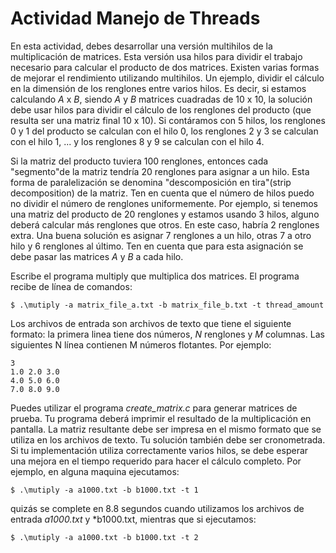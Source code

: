 # Actividad Manejo de Threads
En esta actividad, debes desarrollar una versión multihilos de la multiplicación de matrices. Esta versión usa hilos para dividir el trabajo necesario para calcular el producto de dos matrices. Existen varias formas de mejorar el rendimiento utilizando multihilos.
Un ejemplo, dividir el cálculo en la dimensión de los renglones entre varios hilos. Es decir, si estamos calculando *A* x *B*, siendo *A* y *B* matrices cuadradas de 10 x 10, la solución debe usar hilos para dividir el cálculo de los renglones del producto (que resulta
ser una matriz final 10 x 10). Si contáramos con 5 hilos, los renglones 0 y 1 del producto se calculan con el hilo 0, los renglones 2 y 3 se calculan con el hilo 1, ... y los renglones 8 y 9 se calculan con el hilo 4.

Si la matriz del producto tuviera 100 renglones, entonces cada "segmento"de la matriz tendría 20 renglones para asignar a un hilo. Esta forma de paralelización se denomina "descomposición en tira"(strip decomposition) de la matriz. Ten en cuenta que el número de hilos puedo no dividir el número de renglones uniformemente. Por ejemplo, si tenemos una matriz del producto de 20 renglones y estamos usando 3 hilos, alguno deberá calcular más renglones que otros. En este caso, habría 2 renglones extra. Una buena solución es asignar 7 renglones a un hilo, otras 7 a otro hilo y 6 renglones al último. Ten en cuenta que para esta asignación se debe pasar las matrices *A* y *B* a cada hilo.

Escribe el programa multiply que multiplica dos matrices. El programa recibe de línea de comandos:

```
$ .\mutiply -a matrix_file_a.txt -b matrix_file_b.txt -t thread_amount
```

Los archivos de entrada son archivos de texto que tiene el siguiente formato: la primera linea tiene dos números, *N* renglones y *M* columnas. Las siguientes N línea contienen M números flotantes. Por ejemplo:

```
3
1.0 2.0 3.0
4.0 5.0 6.0
7.0 8.0 9.0
```

Puedes utilizar el programa *create_matrix.c* para generar matrices de prueba. Tu programa deberá imprimir el resultado de la multiplicación en pantalla. La matriz resultante debe ser impresa en el mismo formato que se utiliza en los archivos de texto. Tu solución también debe ser cronometrada. Si tu implementación utiliza correctamente varios hilos, se debe esperar una mejora en el tiempo requerido para hacer el cálculo completo. Por ejemplo, en alguna maquina ejecutamos:

```
$ .\mutiply -a a1000.txt -b b1000.txt -t 1
```

quizás se complete en 8.8 segundos cuando utilizamos los archivos de entrada *a1000.txt* y *b1000.txt, mientras que si ejecutamos:

```
$ .\mutiply -a a1000.txt -b b1000.txt -t 2
```